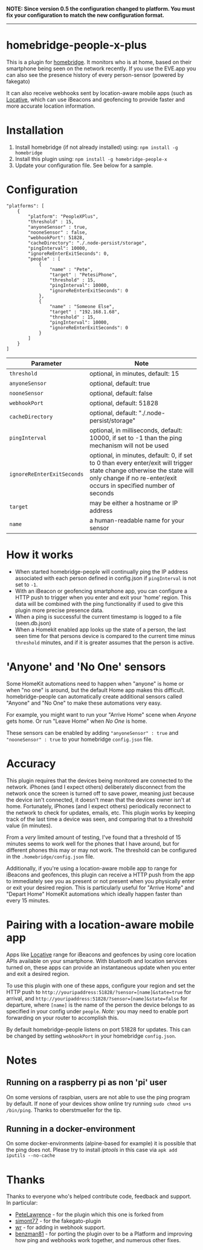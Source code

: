 **NOTE: Since version 0.5 the configuration changed to platform. You must fix your configuration to match the new configuration format.**
***
# homebridge-people-x-plus
This is a plugin for [homebridge](https://github.com/nfarina/homebridge). It monitors who is at home, based on their smartphone being seen on the network recently.
If you use the EVE.app you can also see the presence history of every person-sensor (powered by fakegato) 

It can also receive webhooks sent by location-aware mobile apps (such as [Locative](https://my.locative.io), which can use iBeacons and geofencing to provide faster and more accurate location information.

# Installation

1. Install homebridge (if not already installed) using: `npm install -g homebridge`
2. Install this plugin using: `npm install -g homebridge-people-x`
3. Update your configuration file. See below for a sample.

# Configuration

```
"platforms": [
    {
        "platform": "PeopleXPlus",
        "threshold" : 15,
        "anyoneSensor" : true,
        "nooneSensor" : false,
        "webhookPort": 51828,
        "cacheDirectory": "./.node-persist/storage",
        "pingInterval": 10000,
        "ignoreReEnterExitSeconds": 0,
        "people" : [
            {
                "name" : "Pete",
                "target" : "PetesiPhone",
                "threshold" : 15,
                "pingInterval": 10000,
                "ignoreReEnterExitSeconds": 0
            },
            {
                "name" : "Someone Else",
                "target" : "192.168.1.68",
                "threshold" : 15,
                "pingInterval": 10000,
                "ignoreReEnterExitSeconds": 0
            }
        ]
    }
]
```

| Parameter                  | Note                                                                                                                                                                                         |
|----------------------------|----------------------------------------------------------------------------------------------------------------------------------------------------------------------------------------------|
| `threshold`                | optional, in minutes, default: 15                                                                                                                                                            |
| `anyoneSensor`             | optional, default: true                                                                                                                                                                      |
| `nooneSensor`              | optional, default: false                                                                                                                                                                     |
| `webhookPort`              | optional, default: 51828                                                                                                                                                                     |
| `cacheDirectory`           | optional, default: "./.node-persist/storage"                                                                                                                                                 |
| `pingInterval`             | optional, in milliseconds, default: 10000, if set to -1 than the ping mechanism will not be used                                                                                             |
| `ignoreReEnterExitSeconds` | optional, in minutes, default: 0, if set to 0 than every enter/exit will trigger state change otherwise the state will only change if no re-enter/exit occurs in specified number of seconds |
| `target`                   | may be either a hostname or IP address                                                                                                                                                       |
| `name`                     | a human-readable name for your sensor                                                                                                                                                        |

# How it works
* When started homebridge-people will continually ping the IP address associated with each person defined in config.json if `pingInterval` is not set to `-1`.
* With an iBeacon or geofencing smartphone app, you can configure a HTTP push to trigger when you enter and exit your 'home' region. This data will be combined with the ping functionality if used to give this plugin more precise presence data.
* When a ping is successful the current timestamp is logged to a file (seen.db.json)
* When a Homekit enabled app looks up the state of a person, the last seen time for that persons device is compared to the current time minus ```threshold``` minutes, and if it is greater assumes that the person is active.

# 'Anyone' and 'No One' sensors
Some HomeKit automations need to happen when "anyone" is home or when "no one" is around, but the default Home app makes this difficult. homebridge-people can automatically create additional sensors called "Anyone" and "No One" to make these automations very easy.

For example, you might want to run your "Arrive Home" scene when _Anyone_ gets home. Or run "Leave Home" when _No One_ is home.

These sensors can be enabled by adding `"anyoneSensor" : true` and `"nooneSensor" : true` to your homebridge `config.json` file.

# Accuracy
This plugin requires that the devices being monitored are connected to the network. iPhones (and I expect others) deliberately disconnect from the network once the screen is turned off to save power, meaning just because the device isn't connected, it doesn't mean that the devices owner isn't at home. Fortunately, iPhones (and I expect others) periodically reconnect to the network to check for updates, emails, etc. This plugin works by keeping track of the last time a device was seen, and comparing that to a threshold value (in minutes).

From a _very_ limited amount of testing, I've found that a threshold of 15 minutes seems to work well for the phones that I have around, but for different phones this may or may not work. The threshold can be configured in the ```.homebridge/config.json``` file.

Additionally, if you're using a location-aware mobile app to range for iBeacons and geofences, this plugin can receive a HTTP push from the app to immediately see you as present or not present when you physically enter or exit your desired region. This is particularly useful for "Arrive Home" and "Depart Home" HomeKit automations which ideally happen faster than every 15 minutes.

# Pairing with a location-aware mobile app
Apps like [Locative](https://my.locative.io) range for iBeacons and geofences by using core location APIs available on your smartphone. With bluetooth and location services turned on, these apps can provide an instantaneous update when you enter and exit a desired region.

To use this plugin with one of these apps, configure your region and set the HTTP push to `http://youripaddress:51828/?sensor=[name]&state=true` for arrival, and `http://youripaddress:51828/?sensor=[name]&state=false` for departure, where `[name]` is the name of the person the device belongs to as specified in your config under `people`. *Note:* you may need to enable port forwarding on your router to accomplish this.

By default homebridge-people listens on port 51828 for updates.  This can be changed by setting `webhookPort` in your homebridge `config.json`.

# Notes
## Running on a raspberry pi as non 'pi' user
On some versions of raspbian, users are not able to use the ping program by default. If none of your devices show online try running ```sudo chmod u+s /bin/ping```. Thanks to oberstmueller for the tip.

## Running in a docker-environment
On some docker-environments (alpine-based for example) it is possible that the ping does not. Please try to install _iptools_ in this case via ```apk add iputils --no-cache``` 

# Thanks
Thanks to everyone who's helped contribute code, feedback and support.  In particular:
* [PeteLawrence](https://github.com/PeteLawrence/homebridge-people) - for the plugin which this one is forked from
* [simont77](https://github.com/simont77/fakegato-history) - for the fakegato-plugin
* [wr](https://github.com/wr) - for adding in webhook support.
* [benzman81](https://github.com/benzman81) - for porting the plugin over to be a Platform and improving how ping and webhooks work together, and numerous other fixes.
